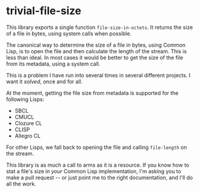 # trivial-file-size

This library exports a single function `file-size-in-octets`. It
returns the size of a file in bytes, using system calls when possible.

The canonical way to determine the size of a file in bytes, using
Common Lisp, is to open the file and then calculate the length of the
stream. This is less than ideal. In most cases it would be better to
get the size of the file from its metadata, using a system call.

This is a problem I have run into several times in several different
projects. I want it *solved*, once and for all.

At the moment, getting the file size from metadata is supported for
the following Lisps:

- SBCL
- CMUCL
- Clozure CL
- CLISP
- Allegro CL

For other Lisps, we fall back to opening the file and calling
`file-length` on the stream.

This library is as much a call to arms as it is a resource. If you
know how to stat a file's size in *your* Common Lisp implementation,
I'm asking you to make a pull request -- or just point me to the right
documentation, and I'll do all the work.
